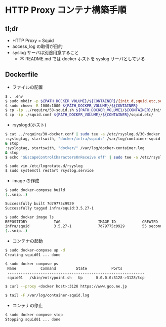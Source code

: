 # HTTP Proxy コンテナ構築手順

## tl;dr

- HTTP Proxy = Squid
- access_log の取得が目的
- syslog サーバは別途用意すること
  - 本 README.md では docker ホストを syslog サーバとしている

## Dockerfile

- ファイルの配置

```bash
$ . .env
$ sudo mkdir -p ${PATH_DOCKER_VOLUME}/${CONTAINER}/{init.d,squid.etc,squid.spool}
$ sudo chown -R 1000:1000 ${PATH_DOCKER_VOLUME}/${CONTAINER}
$ cp -ip ../require/50-squid.sh ${PATH_DOCKER_VOLUME}/${CONTAINER}/init.d/
$ cp -ip ./squid.conf ${PATH_DOCKER_VOLUME}/${CONTAINER}/squid.etc/
```

- rsyslogd(ホスト)
```bash
$ cat ../require/30-docker.conf | sudo tee -a /etc/rsyslog.d/30-docker.conf
:syslogtag, startswith, "docker/infra/squid:" /var/log/container-squid.log
& stop
:syslogtag, startswith, "docker/" /var/log/docker-container.log
& stop
$ echo '$EscapeControlCharactersOnReceive off' | sudo tee -a /etc/rsyslog.d/90-option.conf
```
```bash
$ sudo vim /etc/logrotate.d/rsyslog
$ sudo systemctl restart rsyslog.service
```

- image の作成

```bash
$ sudo docker-compose build
(..snip..)

Successfully built 7d79775c9929
Successfully tagged infra/squid:3.5.27-1

$ sudo docker image ls
REPOSITORY            TAG                 IMAGE ID            CREATED             SIZE
infra/squid           3.5.27-1            7d79775c9929        55 seconds ago      163MB
(..snip..)
```

- コンテナの起動

```bash
$ sudo docker-compose up -d
Creating squid01 ... done

$ sudo docker-compose ps
 Name           Command         State           Ports
 --------------------------------------------------------------
 squid01   /sbin/entrypoint.sh   Up      0.0.0.0:3128->3128/tcp
```

```bash
$ curl --proxy <docker host>:3128 https://www.goo.ne.jp
```
```bash
$ tail -F /var/log/container-squid.log
```

- コンテナの停止

```bash
$ sudo docker-compose stop
Stopping squid01 ... done
```
